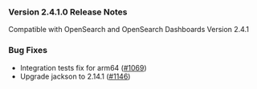### Version 2.4.1.0 Release Notes

Compatible with OpenSearch and OpenSearch Dashboards Version 2.4.1

### Bug Fixes

* Integration tests fix for arm64 ([#1069](https://github.com/opensearch-project/sql/pull/1069))
* Upgrade jackson to 2.14.1 ([#1146](https://github.com/opensearch-project/sql/pull/1146))
